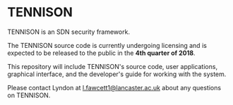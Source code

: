 # TENNISON
TENNISON is an SDN security framework.

The TENNISON source code is currently undergoing licensing and is expected to be released to the public in the <b> 4th quarter of 2018</b>. 

This repository will include TENNISON's source code, user applications, graphical interface, and the developer's guide for working with the system.

Please contact Lyndon at l.fawcett1@lancaster.ac.uk about any questions on TENNISON.
